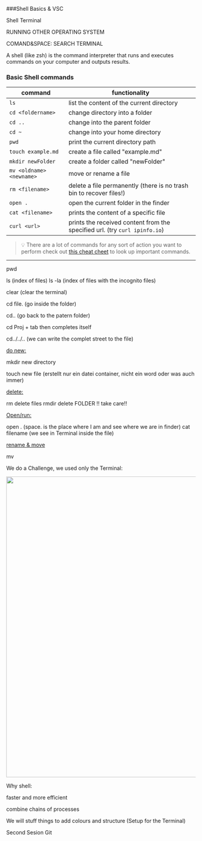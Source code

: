 ###Shell Basics & VSC

Shell Terminal

RUNNING OTHER OPERATING SYSTEM

COMAND&SPACE: SEARCH TERMINAL


A shell (like zsh) is the command interpreter that runs and executes commands on your computer and outputs results.


### Basic Shell commands

| command                  | functionality                                                              |
| ------------------------ | -------------------------------------------------------------------------- |
| `ls`                     | list the content of the current directory                                  |
| `cd <foldername>`        | change directory into a folder                                             |
| `cd ..`                  | change into the parent folder                                              |
| `cd ~`                   | change into your home directory                                            |
| `pwd`                    | print the current directory path                                           |
| `touch example.md`       | create a file called "example.md"                                          |
| `mkdir newFolder`        | create a folder called "newFolder"                                         |
| `mv <oldname> <newname>` | move or rename a file                                                      |
| `rm <filename>`          | delete a file permanently (there is no trash bin to recover files!)        |
| `open .`                 | open the current folder in the finder                                      |
| `cat <filename>`         | prints the content of a specific file                                      |
| `curl <url>`             | prints the received content from the specified url. (try `curl ipinfo.io`) |

> 💡 There are a lot of commands for any sort of action you want to perform check out
> [this cheat cheet](https://github.com/RehanSaeed/Bash-Cheat-Sheet) to look up important commands.

---
pwd  

ls (index of files)
ls -la (index of files with the incognito files)

clear (clear the terminal)

cd file. (go inside the folder)

cd..  (go back to the patern folder)

cd Proj + tab then completes itself

cd../../.. (we can write the complet street to the file)

<ins>do new<ins>:

mkdir new directory

touch new file (erstellt nur ein datei container, nicht ein word oder was auch immer)

<ins>delete<ins>:

rm delete files
rmdir delete FOLDER !! take care!!

<ins>Open/run<ins>:

open  .        (space. is the place where I am and see where we are in finder)
cat filename (we see in Terminal inside the file)

<ins> rename & move <ins>

mv

We do a Challenge, we used only the Terminal:

<img src="/img/Bildschirmfoto%202023-04-18%20um%2013.49.25.png" height="800px">


Why shell:

faster and more efficient

combine chains of processes


We will stuff things to add colours and structure 
(Setup for the Terminal)

Second Sesion Git
